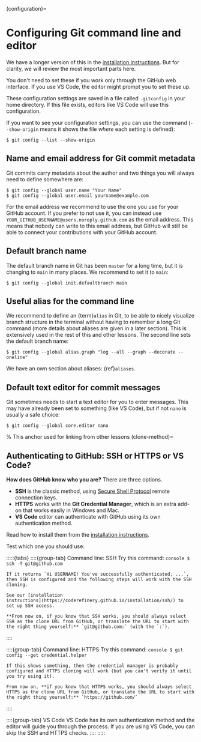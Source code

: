 (configuration)=

# Configuring Git command line and editor

We have a longer version of this in the [installation
instructions](https://coderefinery.github.io/installation/git-in-terminal/).
But for clarity, we will review the most important parts here.

You don't need to set these if you work only through the GitHub web interface.
If you use VS Code, the editor might prompt you to set these up.

These configuration settings are saved in a file called `.gitconfig` in your
home directory. If this file exists, editors like VS Code will use this
configuration.

If you want to see your configuration settings, you can use the
command (`--show-origin` means it shows the file *where* each setting
is defined):
```console
$ git config --list --show-origin
```


## Name and email address for Git commit metadata

Git commits carry metadata about the author and two things you will always need
to define somewhere are:
```console
$ git config --global user.name "Your Name"
$ git config --global user.email yourname@example.com
```

For the email address we recommend to use the one you use for your GitHub account.
If you prefer to not use it, you can instead use
`YOUR_GITHUB_USERNAME@users.noreply.github.com` as the email address.
This means that nobody can write to this email address, but GitHub will still
be able to connect your contributions with your GitHub account.


## Default branch name

The default branch name in Git has been `master` for a long time, but it is
changing to `main` in many places.  We recommend to set it to `main`:
```console
$ git config --global init.defaultbranch main
```


## Useful alias for the command line

We recommend to define an {term}`alias` in Git, to be able to nicely visualize
branch structure in the terminal without having to remember a long Git command
(more details about aliases are given in a later section). This is extensively
used in the rest of this and other lessons.  The second line sets the default
branch name:
```console
$ git config --global alias.graph "log --all --graph --decorate --oneline"
```

We have an own section about aliases: {ref}`aliases`.


## Default text editor for commit messages

Git sometimes needs to start a text editor for you to enter messages.
This may have already been set to something (like VS Code), but if not
`nano` is usually a safe choice:

```console
$ git config --global core.editor nano
```


% This anchor used for linking from other lessons
(clone-method)=

## Authenticating to GitHub: SSH or HTTPS or VS Code?

**How does GitHub know who you are?** There are three options.

- **SSH** is the classic method, using [Secure Shell
  Protocol](https://en.wikipedia.org/wiki/Secure_Shell) remote connection
  keys.
- **HTTPS** works with the **Git Credential Manager**, which is an
  extra add-on that works easily in Windows and Mac.
- **VS Code** editor can authenticate with GitHub using its own
  authentication method.

Read how to install them from the [installation
instructions](https://coderefinery.github.io/installation/ssh/).

Test which one you should use:

:::::{tabs}
  ::::{group-tab} Command line: SSH
    Try this command:
    ```console
    $ ssh -T git@github.com
    ```

    If it returns `Hi USERNAME! You've successfully authenticated, ...`,
    then SSH is configured and the following steps will work with the SSH
    cloning.

    See our [installation
    instructions](https://coderefinery.github.io/installation/ssh/) to
    set up SSH access.

    **From now on, if you know that SSH works, you should always select
    SSH as the clone URL from GitHub, or translate the URL to start with
    the right thing yourself:** `git@github.com:` (with the `:`).
  ::::

  ::::{group-tab} Command line: HTTPS
    Try this command:
    ```console
    $ git config --get credential.helper
    ```

    If this shows something, then the credential manager is probably
    configured and HTTPS cloning will work (but you can't verify it until
    you try using it).

    From now on, **if you know that HTTPS works, you should always select
    HTTPS as the clone URL from GitHub, or translate the URL to start with
    the right thing yourself:** `https://github.com/`
  ::::

  ::::{group-tab} VS Code
    VS Code has its own authentication method and the editor will guide you
    through the process. If you are using VS Code, you can skip the SSH and
    HTTPS checks.
  ::::
:::::
